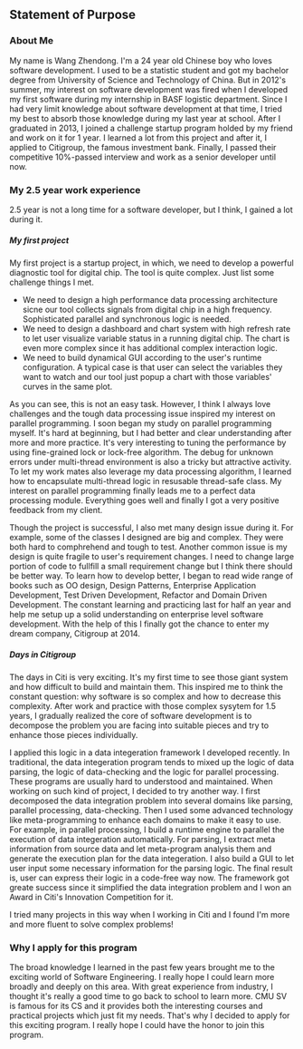 ## Statement of Purpose

### About Me
  My name is Wang Zhendong. I'm a 24 year old Chinese boy who loves software development. I used to be a statistic student and got my bachelor degree from University of Science and Technology of China. But in 2012's summer, my interest on software development was fired when I developed my first software during my internship in BASF logistic department. Since I had very limit knowledge about software development at that time, I tried my best to absorb those knowledge during my last year at school. After I graduated in 2013, I joined a challenge startup program holded by my friend and work on it for 1 year. I learned a lot from this project and after it, I applied to Citigroup, the famous investment bank. Finally, I passed their competitive 10%-passed interview and work as a senior developer until now. 

### My 2.5 year work experience
2.5 year is not a long time for a software developer, but I think, I gained a lot during it. 

##### My first project
My first project is a startup project, in which, we need to develop a powerful diagnostic tool for digital chip. The tool is quite complex. Just list some challenge things I met.
 
* We need to design a high performance data processing architecture sicne our tool collects signals from digital chip in a high frequency. Sophisticated parallel and synchronous logic is needed.
* We need to design a dashboard and chart system with high refresh rate to let user visualize variable status in a running digital chip. The chart is even more complex since it has additional complex interaction logic.  
* We need to build dynamical GUI according to the user's runtime configuration. A typical case is that user can select the variables they want to watch and our tool just popup a chart with those variables' curves in the same plot.

As you can see, this is not an easy task. However, I think I always love challenges and the tough data processing issue inspired my interest on parallel programming. I soon began my study on parallel programming myself. It's hard at beginning, but I had better and clear understanding after more and more practice. It's very interesting to tuning the performance by using fine-grained lock or lock-free algorithm. The debug for unknown errors under multi-thread environment is also a tricky but attractive activity. To let my work mates also leverage my data processing algorithm, I learned how to encapsulate multi-thread logic in resusable thread-safe class. My interest on parallel programming finally leads me to a perfect data processing module. Everything goes well and finally I got a very positive feedback from my client. 

Though the project is successful,  I also met many design issue during it. For example, some of the classes I designed are big and complex. They were both hard to comphrehend and tough to test. Another common issue is my design is quite fragile to user's requirement changes. I need to change large portion of code  to fullfill a small requirement change but I think there should be better way. To learn how to develop better, I began to read wide range of books such as OO design, Design Patterns, Enterprise Application Development, Test Driven Development, Refactor and Domain Driven Development. The constant learning and practicing last for half an year and help me setup up a solid understanding on enterprise level software development. With the help of this I finally got the chance to enter my dream company, Citigroup at 2014.


##### Days in Citigroup
The days in Citi is very exciting. It's my first time to see those giant system and how difficult to build and maintain them. This inspired me to think the constant question: why software is so complex and how to decrease this complexity. After work and practice with those complex sysytem for 1.5 years, I gradually realized the core of software development is to decompose the problem you are facing into suitable pieces and try to enhance those pieces individually.

I applied this logic in a data integeration framework I developed recently. In traditional, the data integeration program tends to mixed up the logic of data parsing, the logic of data-checking and the logic for parallel processing. These programs are usually hard to understood and maintained. When working on such kind of project, I decided to try another way. I first decomposed the data integration problem into several domains like parsing, parallel processing, data-checking. Then I used some advanced technology like meta-programming to enhance each domains to make it easy to use. For example, in parallel processing, I build a runtime engine to parallel the execution of data integeration automatically. For parsing, I extract meta information from source data and let meta-program analysis them and generate the execution plan for the data integeration. I also build a GUI to let user input some necessary information for the parsing logic. The final result is, user can express their logic in a code-free way now. The framework got greate success since it simplified the data integration problem and I won an Award in Citi's Innovation Competition for it. 

I tried many projects in this way when I working in Citi and I found I'm more and more fluent to solve complex problems! 

### Why I apply for this program
The broad knowledge I learned in the past few years brought me to the exciting world of Software Engineering. I really hope I could learn more broadly and deeply on this area. With great experience from industry, I thought it's really a good time to go back to school to learn more. CMU SV is famous for its CS and it provides both the interesting courses and practical projects which just fit my needs. That's why I decided to apply for this exciting program. I really hope I could have the honor to join this program.



